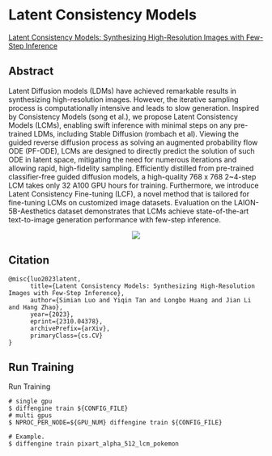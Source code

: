 # Latent Consistency Models

[Latent Consistency Models: Synthesizing High-Resolution Images with Few-Step Inference](https://arxiv.org/abs/2310.04378)

## Abstract

Latent Diffusion models (LDMs) have achieved remarkable results in synthesizing high-resolution images. However, the iterative sampling process is computationally intensive and leads to slow generation. Inspired by Consistency Models (song et al.), we propose Latent Consistency Models (LCMs), enabling swift inference with minimal steps on any pre-trained LDMs, including Stable Diffusion (rombach et al). Viewing the guided reverse diffusion process as solving an augmented probability flow ODE (PF-ODE), LCMs are designed to directly predict the solution of such ODE in latent space, mitigating the need for numerous iterations and allowing rapid, high-fidelity sampling. Efficiently distilled from pre-trained classifier-free guided diffusion models, a high-quality 768 x 768 2~4-step LCM takes only 32 A100 GPU hours for training. Furthermore, we introduce Latent Consistency Fine-tuning (LCF), a novel method that is tailored for fine-tuning LCMs on customized image datasets. Evaluation on the LAION-5B-Aesthetics dataset demonstrates that LCMs achieve state-of-the-art text-to-image generation performance with few-step inference.

<div align=center>
<img src="https://github.com/okotaku/diffengine/assets/24734142/7e531a3d-3256-461e-86e5-9e31311ac46e"/>
</div>

## Citation

```
@misc{luo2023latent,
      title={Latent Consistency Models: Synthesizing High-Resolution Images with Few-Step Inference},
      author={Simian Luo and Yiqin Tan and Longbo Huang and Jian Li and Hang Zhao},
      year={2023},
      eprint={2310.04378},
      archivePrefix={arXiv},
      primaryClass={cs.CV}
}
```

## Run Training

Run Training

```
# single gpu
$ diffengine train ${CONFIG_FILE}
# multi gpus
$ NPROC_PER_NODE=${GPU_NUM} diffengine train ${CONFIG_FILE}

# Example.
$ diffengine train pixart_alpha_512_lcm_pokemon
```
